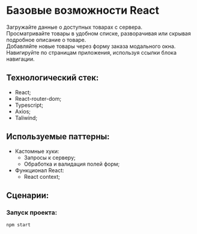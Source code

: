 # Базовые возможности React

Загружайте данные о доступных товарах с сервера.  
Просматривайте товары в удобном списке, разворачивая или скрывая подробное описание о товаре.  
Добавляйте новые товары через форму заказа модального окна.  
Навигируйте по страницам приложения, используя ссылки блока навигации.  

## Технологический стек:
- React;
- React-router-dom;
- Typescript;
- Axios;
- Taliwind;

## Используемые паттерны:
- Кастомные хуки:
  - Запросы к серверу;
  - Обработка и валидация полей форм;
- Функционал React:
  - React context;


## Сценарии:

### Запуск проекта:
```bash
npm start
```
